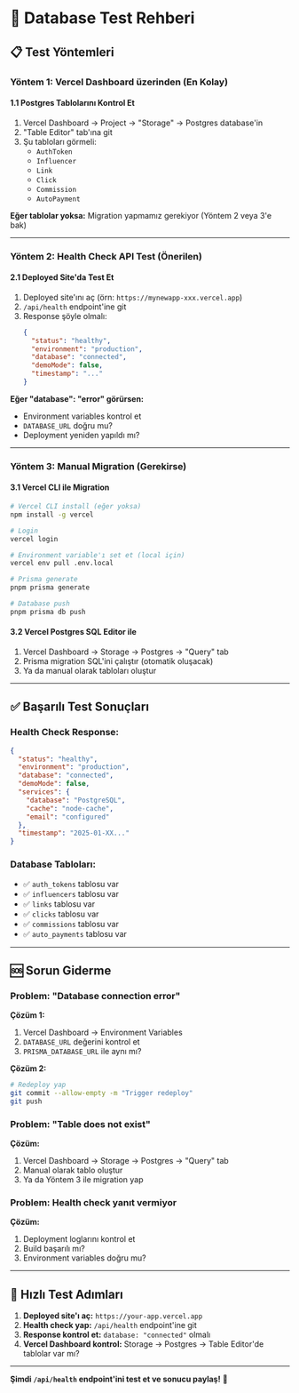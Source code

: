 # 🧪 Database Test Rehberi

## 📋 Test Yöntemleri

### Yöntem 1: Vercel Dashboard üzerinden (En Kolay)

#### 1.1 Postgres Tablolarını Kontrol Et
1. Vercel Dashboard → Project → "Storage" → Postgres database'in
2. "Table Editor" tab'ına git
3. Şu tabloları görmeli:
   - `AuthToken`
   - `Influencer`
   - `Link`
   - `Click`
   - `Commission`
   - `AutoPayment`

**Eğer tablolar yoksa:** Migration yapmamız gerekiyor (Yöntem 2 veya 3'e bak)

---

### Yöntem 2: Health Check API Test (Önerilen)

#### 2.1 Deployed Site'da Test Et
1. Deployed site'ını aç (örn: `https://mynewapp-xxx.vercel.app`)
2. `/api/health` endpoint'ine git
3. Response şöyle olmalı:
   ```json
   {
     "status": "healthy",
     "environment": "production",
     "database": "connected",
     "demoMode": false,
     "timestamp": "..."
   }
   ```

**Eğer "database": "error" görürsen:**
- Environment variables kontrol et
- `DATABASE_URL` doğru mu?
- Deployment yeniden yapıldı mı?

---

### Yöntem 3: Manual Migration (Gerekirse)

#### 3.1 Vercel CLI ile Migration
```bash
# Vercel CLI install (eğer yoksa)
npm install -g vercel

# Login
vercel login

# Environment variable'ı set et (local için)
vercel env pull .env.local

# Prisma generate
pnpm prisma generate

# Database push
pnpm prisma db push
```

#### 3.2 Vercel Postgres SQL Editor ile
1. Vercel Dashboard → Storage → Postgres → "Query" tab
2. Prisma migration SQL'ini çalıştır (otomatik oluşacak)
3. Ya da manual olarak tabloları oluştur

---

## ✅ Başarılı Test Sonuçları

### Health Check Response:
```json
{
  "status": "healthy",
  "environment": "production",
  "database": "connected",
  "demoMode": false,
  "services": {
    "database": "PostgreSQL",
    "cache": "node-cache",
    "email": "configured"
  },
  "timestamp": "2025-01-XX..."
}
```

### Database Tabloları:
- ✅ `auth_tokens` tablosu var
- ✅ `influencers` tablosu var
- ✅ `links` tablosu var
- ✅ `clicks` tablosu var
- ✅ `commissions` tablosu var
- ✅ `auto_payments` tablosu var

---

## 🆘 Sorun Giderme

### Problem: "Database connection error"
**Çözüm 1:**
1. Vercel Dashboard → Environment Variables
2. `DATABASE_URL` değerini kontrol et
3. `PRISMA_DATABASE_URL` ile aynı mı?

**Çözüm 2:**
```bash
# Redeploy yap
git commit --allow-empty -m "Trigger redeploy"
git push
```

### Problem: "Table does not exist"
**Çözüm:**
1. Vercel Dashboard → Storage → Postgres → "Query" tab
2. Manual olarak tablo oluştur
3. Ya da Yöntem 3 ile migration yap

### Problem: Health check yanıt vermiyor
**Çözüm:**
1. Deployment loglarını kontrol et
2. Build başarılı mı?
3. Environment variables doğru mu?

---

## 🎯 Hızlı Test Adımları

1. **Deployed site'ı aç:** `https://your-app.vercel.app`
2. **Health check yap:** `/api/health` endpoint'ine git
3. **Response kontrol et:** `database: "connected"` olmalı
4. **Vercel Dashboard kontrol:** Storage → Postgres → Table Editor'de tablolar var mı?

---

**Şimdi `/api/health` endpoint'ini test et ve sonucu paylaş!** 🚀

